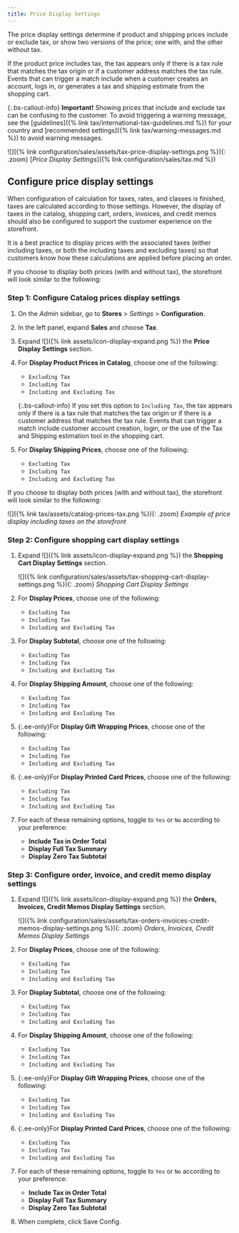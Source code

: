 ```yaml
---
title: Price Display Settings
---
```


The price display settings determine if product and shipping prices include or exclude tax, or show two versions of the price; one with, and the other without tax.

If the product price includes tax, the tax appears only if there is a tax rule that matches the tax origin or if a customer address matches the tax rule. Events that can trigger a match include when a customer creates an account, logs in, or generates a tax and shipping estimate from the shopping cart.

{:.bs-callout-info}
**Important!**
Showing prices that include and exclude tax can be confusing to the customer. To avoid triggering a warning message, see the [guidelines]({% link tax/international-tax-guidelines.md %}) for your country and [recommended settings]({% link tax/warning-messages.md %}) to avoid warning messages.

![]({% link configuration/sales/assets/tax-price-display-settings.png %}){: .zoom}
[_Price Display Settings_]({% link configuration/sales/tax.md %})

## Configure price display settings

When configuration of calculation for taxes, rates, and classes is finished, taxes are calculated according to those settings. However, the display of taxes in the catalog, shopping cart, orders, invoices, and credit memos should also be configured to support the customer experience on the storefront.

It is a best practice to display prices with the associated taxes (either including taxes, or both the including taxes and excluding taxes) so that customers know how these calculations are applied before placing an order.

If you choose to display both prices (with and without tax), the storefront will look similar to the following:

### Step 1: Configure Catalog prices display settings

1. On the _Admin_ sidebar, go to **Stores** > _Settings_ > **Configuration**.

1. In the left panel, expand **Sales** and choose **Tax**.

1. Expand ![]({% link assets/icon-display-expand.png %}) the **Price Display Settings** section.

1. For **Display Product Prices in Catalog**, choose one of the following:

   - `Excluding Tax`
   - `Including Tax`
   - `Including and Excluding Tax`

   {:.bs-callout-info}
   If you set this option to `Including Tax`, the tax appears only if there is a tax rule that matches the tax origin or if there is a customer address that matches the tax rule. Events that can trigger a match include customer account creation, login, or the use of the Tax and Shipping estimation tool in the shopping cart.

1. For **Display Shipping Prices**, choose one of the following:

   - `Excluding Tax`
   - `Including Tax`
   - `Including and Excluding Tax`

If you choose to display both prices (with and without tax), the storefront will look similar to the following:

   ![]({% link tax/assets/catalog-prices-tax.png %}){: .zoom}
   _Example of price display including taxes on the storefront_

### Step 2: Configure shopping cart display settings

1. Expand ![]({% link assets/icon-display-expand.png %}) the **Shopping Cart Display Settings** section.

   ![]({% link configuration/sales/assets/tax-shopping-cart-display-settings.png %}){: .zoom}
   _Shopping Cart Display Settings_

1. For **Display Prices**, choose one of the following:

   - `Excluding Tax`
   - `Including Tax`
   - `Including and Excluding Tax`

1. For **Display Subtotal**, choose one of the following:

   - `Excluding Tax`
   - `Including Tax`
   - `Including and Excluding Tax`

1. For **Display Shipping Amount**, choose one of the following:

   - `Excluding Tax`
   - `Including Tax`
   - `Including and Excluding Tax`

1. {:.ee-only}For **Display Gift Wrapping Prices**, choose one of the following:

   - `Excluding Tax`
   - `Including Tax`
   - `Including and Excluding Tax`

1. {:.ee-only}For **Display Printed Card Prices**, choose one of the following:

   - `Excluding Tax`
   - `Including Tax`
   - `Including and Excluding Tax`

1. For each of these remaining options, toggle to `Yes` or `No` according to your preference:

   - **Include Tax in Order Total**
   - **Display Full Tax Summary**
   - **Display Zero Tax Subtotal**

### Step 3: Configure order, invoice, and credit memo display settings

1. Expand ![]({% link assets/icon-display-expand.png %}) the **Orders, Invoices, Credit Memos Display Settings** section.

   ![]({% link configuration/sales/assets/tax-orders-invoices-credit-memos-display-settings.png %}){: .zoom}
   _Orders, Invoices, Credit Memos Display Settings_

1. For **Display Prices**, choose one of the following:

   - `Excluding Tax`
   - `Including Tax`
   - `Including and Excluding Tax`

1. For **Display Subtotal**, choose one of the following:

   - `Excluding Tax`
   - `Including Tax`
   - `Including and Excluding Tax`

1. For **Display Shipping Amount**, choose one of the following:

   - `Excluding Tax`
   - `Including Tax`
   - `Including and Excluding Tax`

1. {:.ee-only}For **Display Gift Wrapping Prices**, choose one of the following:

   - `Excluding Tax`
   - `Including Tax`
   - `Including and Excluding Tax`

1. {:.ee-only}For **Display Printed Card Prices**, choose one of the following:

   - `Excluding Tax`
   - `Including Tax`
   - `Including and Excluding Tax`

1. For each of these remaining options, toggle to `Yes` or `No` according to your preference:

   - **Include Tax in Order Total**
   - **Display Full Tax Summary**
   - **Display Zero Tax Subtotal**

1. When complete, click <span class="btn">Save Config</span>.

